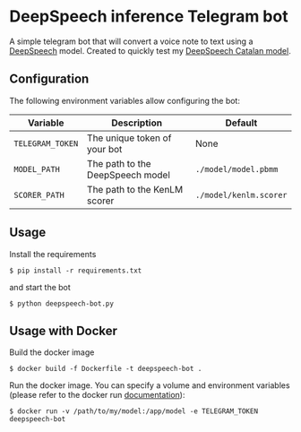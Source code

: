 # DeepSpeech inference Telegram bot

A simple telegram bot that will convert a voice note to text using a [DeepSpeech](https://github.com/mozilla/DeepSpeech) model. Created to quickly test my [DeepSpeech Catalan model](https://github.com/ccoreilly/deepspeech-catala).

## Configuration

The following environment variables allow configuring the bot:

| Variable         | Description                      | Default                |
| ---------------- | -------------------------------- | ---------------------- |
| `TELEGRAM_TOKEN` | The unique token of your bot     | None                   |
| `MODEL_PATH`     | The path to the DeepSpeech model | `./model/model.pbmm`   |
| `SCORER_PATH`    | The path to the KenLM scorer     | `./model/kenlm.scorer` |

## Usage

Install the requirements

```
$ pip install -r requirements.txt
```

and start the bot

```
$ python deepspeech-bot.py
```

## Usage with Docker

Build the docker image

```
$ docker build -f Dockerfile -t deepspeech-bot .
```

Run the docker image. You can specify a volume and environment variables (please refer to the docker run [documentation](https://docs.docker.com/engine/reference/commandline/run/)):

```
$ docker run -v /path/to/my/model:/app/model -e TELEGRAM_TOKEN deepspeech-bot
```
